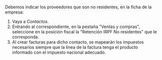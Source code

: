 Debemos indicar los proveedores que son no residentes, en la ficha de la
empresa:

1.  Vaya a *Contactos*.
2.  Entrando al correspondiente, en la pestaña "Ventas y compras",
    seleccione en la posición fiscal la "Retención IRPF No residentes"
    que le corresponda.
3.  Al crear facturas para dicho contacto, se mapearán los impuestos
    necesarios siempre que la línea de la factura tenga el producto
    informado con el impuesto nacional adecuado.
